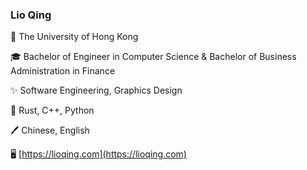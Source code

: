 ### Lio Qing
 
🏫 The University of Hong Kong

🎓 Bachelor of Engineer in Computer Science & Bachelor of Business Administration in Finance

✨ Software Engineering, Graphics Design

🔡 Rust, C++, Python

🖊️ Chinese, English

🖥️ [https://lioqing.com](https://lioqing.com)
